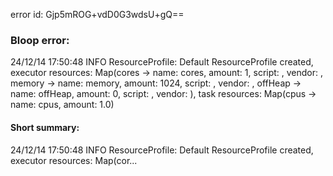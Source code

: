 error id: Gjp5mROG+vdD0G3wdsU+gQ==
### Bloop error:

24/12/14 17:50:48 INFO ResourceProfile: Default ResourceProfile created, executor resources: Map(cores -> name: cores, amount: 1, script: , vendor: , memory -> name: memory, amount: 1024, script: , vendor: , offHeap -> name: offHeap, amount: 0, script: , vendor: ), task resources: Map(cpus -> name: cpus, amount: 1.0)
#### Short summary: 

24/12/14 17:50:48 INFO ResourceProfile: Default ResourceProfile created, executor resources: Map(cor...